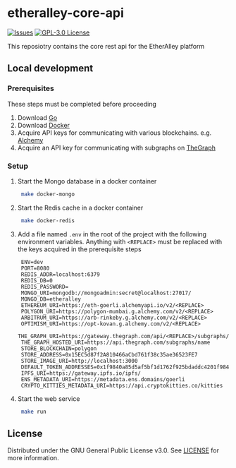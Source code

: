 # etheralley-core-api

[![Issues](https://img.shields.io/github/issues/EtherAlley/etheralley-web-interface.svg?style=for-the-badge)](https://github.com/EtherAlley/etheralley-web-interface/issues)
[![GPL-3.0 License](https://img.shields.io/github/license/EtherAlley/etheralley-web-interface.svg?style=for-the-badge)](https://github.com/EtherAlley/etheralley-web-interface/blob/main/LICENSE)

This reposiotry contains the core rest api for the EtherAlley platform

## Local development

### Prerequisites

These steps must be completed before proceeding

1. Download [Go](https://go.dev/dl/)
2. Download [Docker](https://www.docker.com/products/docker-desktop/)
3. Acquire API keys for communicating with various blockchains. e.g. [Alchemy](https://www.alchemy.com/)
4. Acquire an API key for communicating with subgraphs on [TheGraph](https://thegraph.com/en/)

### Setup

1. Start the Mongo database in a docker container
   ```sh
    make docker-mongo
   ```
2. Start the Redis cache in a docker container
   ```sh
    make docker-redis
   ```
3. Add a file named `.env` in the root of the project with the following environment variables. Anything with `<REPLACE>` must be replaced with the keys acquired in the prerequisite steps
   ```
    ENV=dev
    PORT=8080
    REDIS_ADDR=localhost:6379
    REDIS_DB=0
    REDIS_PASSWORD=
    MONGO_URI=mongodb://mongoadmin:secret@localhost:27017/
    MONGO_DB=etheralley
    ETHEREUM_URI=https://eth-goerli.alchemyapi.io/v2/<REPLACE>
    POLYGON_URI=https://polygon-mumbai.g.alchemy.com/v2/<REPLACE>
    ARBITRUM_URI=https://arb-rinkeby.g.alchemy.com/v2/<REPLACE>
    OPTIMISM_URI=https://opt-kovan.g.alchemy.com/v2/<REPLACE>
    THE_GRAPH_URI=https://gateway.thegraph.com/api/<REPLACE>/subgraphs/id
    THE_GRAPH_HOSTED_URI=https://api.thegraph.com/subgraphs/name
    STORE_BLOCKCHAIN=polygon
    STORE_ADDRESS=0x15EC5d87f2A810466aCbd761f38c35ae36523FE7
    STORE_IMAGE_URI=http://localhost:3000
    DEFAULT_TOKEN_ADDRESSES=0x1f9840a85d5af5bf1d1762f925bdaddc4201f984
    IPFS_URI=https://gateway.ipfs.io/ipfs/
    ENS_METADATA_URI=https://metadata.ens.domains/goerli
    CRYPTO_KITTIES_METADATA_URI=https://api.cryptokitties.co/kitties
   ```
4. Start the web service
   ```sh
    make run
   ```

## License

Distributed under the GNU General Public License v3.0. See [LICENSE](https://github.com/EtherAlley/etheralley-web-interface/blob/main/LICENSE) for more information.
